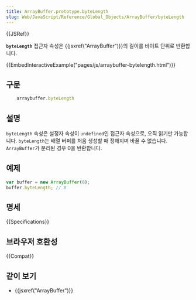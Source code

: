 ```yaml
---
title: ArrayBuffer.prototype.byteLength
slug: Web/JavaScript/Reference/Global_Objects/ArrayBuffer/byteLength
---
```

{{JSRef}}

**`byteLength`** 접근자 속성은 {{jsxref("ArrayBuffer")}}의 길이를 바이트 단위로 반환합니다.

{{EmbedInteractiveExample("pages/js/arraybuffer-bytelength.html")}}

## 구문

```js
    arraybuffer.byteLength
```

## 설명

`byteLength` 속성은 설정자 속성이 `undefined`인 접근자 속성으로, 오직 읽기만 가능합니다. `byteLength`는 배열 버퍼를 처음 생성할 때 정해지며 바꿀 수 없습니다. `ArrayBuffer`가 분리된 경우 0을 반환합니다.

## 예제

```js
var buffer = new ArrayBuffer(8);
buffer.byteLength; // 8
```

## 명세

{{Specifications}}

## 브라우저 호환성

{{Compat}}

## 같이 보기

- {{jsxref("ArrayBuffer")}}
